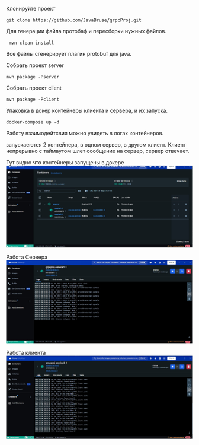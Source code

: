 Клонируйте проект 
```shell
git clone https://github.com/JavaBruse/grpcProj.git
```
Для генерации файла протобаф и пересборки нужных файлов.
```shell
 mvn clean install
```
Все файлы сгенерирует плагин protobuf для java.

Собрать проект server
```shell
mvn package -Pserver
```
Собрать проект client
```shell
mvn package -Pclient
```
Упаковка в докер контейнеры клиента и сервера, и их запуска.
```shell
docker-compose up -d
```
Работу взаимодейтсвия можно увидеть в логах контейнеров. 

запускаеются 2 контейнера, в одном сервер, в другом клиент. 
Клиент непрерывно с таймаутом шлет сообщение на сервер, сервер отвечает.


Тут видно что контейнеры запущены в докере
![Отчеты](контейнеры.jpg)

Работа Сервера
![Отчеты](сервер.jpg)

Работа клиента
![Отчеты](клиент.jpg)